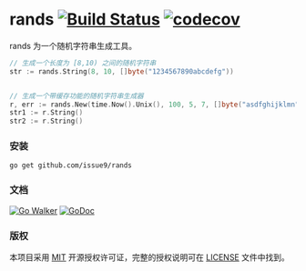 rands [![Build Status](https://travis-ci.org/issue9/rands.svg?branch=master)](https://travis-ci.org/issue9/rands)
[![codecov](https://codecov.io/gh/issue9/rands/branch/master/graph/badge.svg)](https://codecov.io/gh/issue9/rands)
======

rands 为一个随机字符串生成工具。
```go
// 生成一个长度为 [8,10) 之间的随机字符串
str := rands.String(8, 10, []byte("1234567890abcdefg"))


// 生成一个带缓存功能的随机字符串生成器
r, err := rands.New(time.Now().Unix(), 100, 5, 7, []byte("asdfghijklmn"))
str1 := r.String()
str2 := r.String()
```

### 安装

```shell
go get github.com/issue9/rands
```


### 文档

[![Go Walker](https://gowalker.org/api/v1/badge)](http://gowalker.org/github.com/issue9/rands)
[![GoDoc](https://godoc.org/github.com/issue9/rands?status.svg)](https://godoc.org/github.com/issue9/rands)


### 版权

本项目采用 [MIT](https://opensource.org/licenses/MIT) 开源授权许可证，完整的授权说明可在 [LICENSE](LICENSE) 文件中找到。
